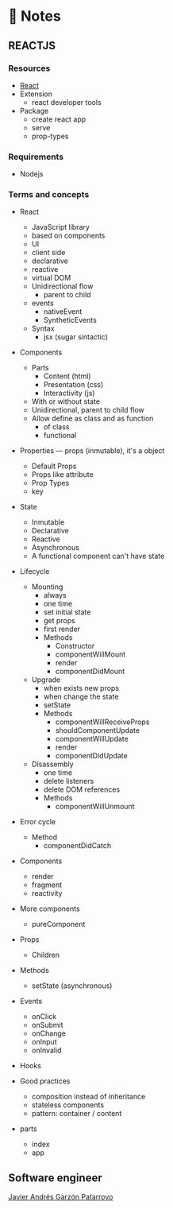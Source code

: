 # :memo: Notes
## REACTJS

### Resources
* [React](https://reactjs.org/)
* Extension
  - react developer tools
* Package
  - create react app
  - serve
  - prop-types

### Requirements
* Nodejs

### Terms and concepts
* React
  - JavaScript library
  - based on components
  - UI
  - client side
  - declarative
  - reactive
  - virtual DOM
  * Unidirectional flow
    - parent to child
  * events
    - nativeEvent
    - SyntheticEvents
  * Syntax
    * jsx (sugar sintactic)

* Components
  * Parts
    - Content (html)
    - Presentation (css)
    - Interactivity (js)
  * With or without state
  * Unidirectional, parent to child flow
  * Allow define as class and as function
    - of class
    - functional

* Properties ― props (inmutable), it's a object
  - Default Props
  - Props like attribute
  - Prop Types
  - key

* State
  - Inmutable
  - Declarative
  - Reactive
  - Asynchronous
  - A functional component can't have state

* Lifecycle
  * Mounting
    - always
    - one time
    - set initial state
    - get props
    - first render
    * Methods
      - Constructor
      - componentWillMount
      - render
      - componentDidMount
  * Upgrade
    - when exists new props
    - when change the state
    - setState
    * Methods
      - componentWillReceiveProps
      - shouldComponentUpdate
      - componentWillUpdate
      - render
      - componentDidUpdate
  * Disassembly
    - one time
    - delete listeners
    - delete DOM references
    * Methods
      - componentWillUnmount
* Error cycle
  * Method
    - componentDidCatch

* Components
  - render
  - fragment
  - reactivity

* More components
  - pureComponent

* Props
  - Children

* Methods
  - setState (asynchronous)
* Events
  - onClick
  - onSubmit
  - onChange
  - onInput
  - onInvalid

* Hooks

* Good practices
  - composition instead of inheritance
  - stateless components
  - pattern: container / content

* parts
  - index
  - app

## Software engineer
[Javier Andrés Garzón Patarroyo](https://www.javierandresgp.com)

